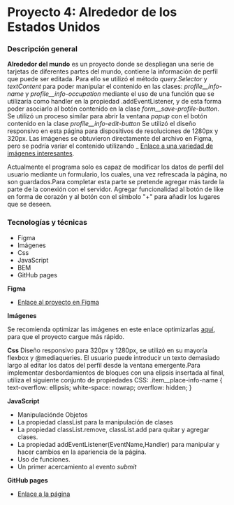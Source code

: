 # Proyecto 4: Alrededor de los Estados Unidos

### Descripción general

**Alrededor del mundo** es un proyecto donde se despliegan una serie de tarjetas de diferentes partes del mundo, contiene la información de perfil que puede ser editada. Para ello se utilizó el método _query.Selector_ y _textContent_ para poder manipular el contenido en las clases: _profile\_\_info-name_ y _profile\_\_info-occupation_ mediante el uso de una función que se utilizaría como handler en la propiedad .addEventListener, y de esta forma poder asociarlo al botón contenido en la clase _form\_\_save-profile-button_. Se utilizó un proceso similar para abrir la ventana _popup_ con el botón contenido en la clase _profile\_\_info-edit-button_
Se utilizó el diseño responsivo en esta página para dispositivos de resoluciones de 1280px y 320px.
Las imágenes se obtuvieron directamente del archivo en Figma, pero se podría variar el contenido utilizando \_ [Enlace a una variedad de imágenes interesantes](https://unsplash.com).

Actualmente el programa solo es capaz de modificar los datos de perfil del usuario mediante un formulario, los cuales, una vez refrescada la página, no son guardados.Para completar esta parte se pretende agregar más tarde la parte de la conexión con el servidor.
Agregar funcionalidad al botón de like en forma de corazón y al botón con el símbolo "+" para añadir los lugares que se deseen.

### Tecnologías y técnicas

- Figma
- Imágenes
- Css
- JavaScript
- BEM
- GitHub pages

**Figma**

- [Enlace al proyecto en Figma](https://www.figma.com/file/LDMgqWesKpQkIwhOfEBuTS/WEB%2C-Sprint-5%3A-Around-The-U.S.-%7C-desktop-%2B-mobile?node-id=0%3A1)

**Imágenes**

Se recomienda optimizar las imágenes en este enlace optimizarlas [aquí](https://tinypng.com/), para que el proyecto cargue más rápido.

**Css**
Diseño responsivo para 320px y 1280px, se utilizó en su mayoría flexbox y @mediaqueries.
El usuario puede introducir un texto demasiado largo al editar los datos del perfil desde la ventana emergente.Para implementar desbordamientos de bloques con una elipsis insertada al final, utiliza el siguiente conjunto de propiedades CSS:
.item\_\_place-info-name {
text-overflow: ellipsis;
white-space: nowrap;
overflow: hidden;
}

**JavaScript**

- Manipulaciónde Objetos
- La propiedad classList para la manipulación de clases
- La propiedad classList.remove, classList.add para quitar y agregar clases.
- La propiedad addEventListener(EventName,Handler) para manipular y hacer cambios en la apariencia de la página.
- Uso de funciones.
- Un primer acercamiento al evento _submit_

**GitHub pages**

- [Enlace a la página](https://aracely33.github.io/web_project_4_esp/)
